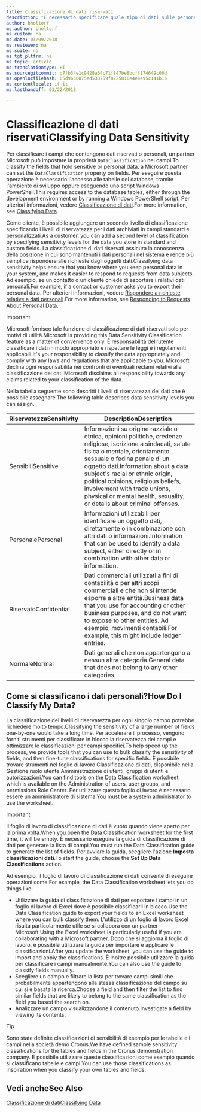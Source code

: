 ```yaml
---
title: Classificazione di dati riservati
description: "È necessario specificare quale tipo di dati sulle persone memorizzare in modo da rispondere alle richieste dell'oggetto dati."
author: bholtorf
ms.author: bholtorf
ms.custom: na
ms.date: 03/09/2018
ms.reviewer: na
ms.suite: na
ms.tgt_pltfrm: na
ms.topic: article
ms.translationtype: HT
ms.sourcegitcommit: d7fb34e1c9428a64c71ff47be8bcff174649c00d
ms.openlocfilehash: 05d9630075ed533759f8225810e4e4a95c141b16
ms.contentlocale: it-it
ms.lasthandoff: 03/22/2018

---
```


# <a name="classifying-data-sensitivity"></a><span data-ttu-id="06e43-103">Classificazione di dati riservati</span><span class="sxs-lookup"><span data-stu-id="06e43-103">Classifying Data Sensitivity</span></span>
<span data-ttu-id="06e43-104">Per classificare i campi che contengono dati riservati o personali, un partner Microsoft può impostare la proprietà ```DataClassification``` nei campi.</span><span class="sxs-lookup"><span data-stu-id="06e43-104">To classify the fields that hold sensitive or personal data, a Microsoft partner can set the ```DataClassification``` property on fields.</span></span> <span data-ttu-id="06e43-105">Per eseguire questa operazione è necessario l'accesso alle tabelle del database, tramite l'ambiente di sviluppo oppure eseguendo uno script Windows PowerShell.</span><span class="sxs-lookup"><span data-stu-id="06e43-105">This requires access to the database tables, either through the development environment or by running a Windows PowerShell script.</span></span> <span data-ttu-id="06e43-106">Per ulteriori informazioni, vedere [Classificazione di dati](https://docs.microsoft.com/en-us/dynamics-nav/classifying-data).</span><span class="sxs-lookup"><span data-stu-id="06e43-106">For more information, see [Classifying Data](https://docs.microsoft.com/en-us/dynamics-nav/classifying-data).</span></span>  

<span data-ttu-id="06e43-107">Come cliente, è possibile aggiungere un secondo livello di classificazione specificando i livelli di riservatezza per i dati archiviati in campi standard e personalizzati.</span><span class="sxs-lookup"><span data-stu-id="06e43-107">As a customer, you can add a second level of classification by specifying sensitivity levels for the data you store in standard and custom fields.</span></span> <span data-ttu-id="06e43-108">La classificazione di dati riservati assicura la conoscenza della posizione in cui sono mantenuti i dati personali nel sistema e rende più semplice rispondere alle richieste dagli oggetti dati.</span><span class="sxs-lookup"><span data-stu-id="06e43-108">Classifying data sensitivity helps ensure that you know where you keep personal data in your system, and makes it easier to respond to requests from data subjects.</span></span> <span data-ttu-id="06e43-109">Ad esempio, se un contatto o un cliente chiede di esportare i relativi dati personali.</span><span class="sxs-lookup"><span data-stu-id="06e43-109">For example, if a contact or customer asks you to export their personal data.</span></span> <span data-ttu-id="06e43-110">Per ulteriori informazioni, vedere [Rispondere a richieste relative a dati personali](admin-responding-to-requests-about-personal-data.md).</span><span class="sxs-lookup"><span data-stu-id="06e43-110">For more information, see [Responding to Requests About Personal Data](admin-responding-to-requests-about-personal-data.md).</span></span>

> [!Important]
> <span data-ttu-id="06e43-111">Microsoft fornisce tale funzione di classificazione di dati riservati solo per motivi di utilità.</span><span class="sxs-lookup"><span data-stu-id="06e43-111">Microsoft is providing this Data Sensitivity Classification feature as a matter of convenience only.</span></span> <span data-ttu-id="06e43-112">È responsabilità dell'utente classificare i dati in modo appropriato e rispettare le leggi e i regolamenti applicabili.</span><span class="sxs-lookup"><span data-stu-id="06e43-112">It's your responsibility to classify the data appropriately and comply with any laws and regulations that are applicable to you.</span></span> <span data-ttu-id="06e43-113">Microsoft declina ogni responsabilità nei confronti di eventuali reclami relativi alla classificazione dei dati.</span><span class="sxs-lookup"><span data-stu-id="06e43-113">Microsoft disclaims all responsibility towards any claims related to your classification of the data.</span></span>  

<span data-ttu-id="06e43-114">Nella tabella seguente sono descritti i livelli di riservatezza dei dati che è possibile assegnare.</span><span class="sxs-lookup"><span data-stu-id="06e43-114">The following table describes data sensitivity levels you can assign.</span></span>

|<span data-ttu-id="06e43-115">Riservatezza</span><span class="sxs-lookup"><span data-stu-id="06e43-115">Sensitivity</span></span>|<span data-ttu-id="06e43-116">Description</span><span class="sxs-lookup"><span data-stu-id="06e43-116">Description</span></span>|
|----|----|
|<span data-ttu-id="06e43-117">Sensibili</span><span class="sxs-lookup"><span data-stu-id="06e43-117">Sensitive</span></span> | <span data-ttu-id="06e43-118">Informazioni su origine razziale o etnica, opinioni politiche, credenze religiose, iscrizione a sindacati, salute fisica o mentale, orientamento sessuale o fedina penale di un oggetto dati.</span><span class="sxs-lookup"><span data-stu-id="06e43-118">Information about a data subject's racial or ethnic origin, political opinions, religious beliefs, involvement with trade unions, physical or mental health, sexuality, or details about criminal offenses.</span></span> |
|<span data-ttu-id="06e43-119">Personale</span><span class="sxs-lookup"><span data-stu-id="06e43-119">Personal</span></span> | <span data-ttu-id="06e43-120">Informazioni utilizzabili per identificare un oggetto dati, direttamente o in combinazione con altri dati o informazioni.</span><span class="sxs-lookup"><span data-stu-id="06e43-120">Information that can be used to identify a data subject, either directly or in combination with other data or information.</span></span>|
|<span data-ttu-id="06e43-121">Riservato</span><span class="sxs-lookup"><span data-stu-id="06e43-121">Confidential</span></span> | <span data-ttu-id="06e43-122">Dati commerciali utilizzati a fini di contabilità o per altri scopi commerciali e che non si intende esporre a altre entità.</span><span class="sxs-lookup"><span data-stu-id="06e43-122">Business data that you use for accounting or other business purposes, and do not want to expose to other entities.</span></span> <span data-ttu-id="06e43-123">Ad esempio, movimenti contabili.</span><span class="sxs-lookup"><span data-stu-id="06e43-123">For example, this might include ledger entries.</span></span>|
|<span data-ttu-id="06e43-124">Normale</span><span class="sxs-lookup"><span data-stu-id="06e43-124">Normal</span></span> | <span data-ttu-id="06e43-125">Dati generali che non appartengono a nessun altra categoria.</span><span class="sxs-lookup"><span data-stu-id="06e43-125">General data that does not belong to any other categories.</span></span>|

## <a name="how-do-i-classify-my-data"></a><span data-ttu-id="06e43-126">Come si classificano i dati personali?</span><span class="sxs-lookup"><span data-stu-id="06e43-126">How Do I Classify My Data?</span></span>
<span data-ttu-id="06e43-127">La classificazione dei livelli di riservatezza per ogni singolo campo potrebbe richiedere molto tempo.</span><span class="sxs-lookup"><span data-stu-id="06e43-127">Classifying the sensitivity of a large number of fields one-by-one would take a long time.</span></span> <span data-ttu-id="06e43-128">Per accelerare il processo, vengono forniti strumenti per classificare in blocco la riservatezza dei campi e ottimizzare le classificazioni per campi specifici.</span><span class="sxs-lookup"><span data-stu-id="06e43-128">To help speed up the process, we provide tools that you can use to bulk classify the sensitivity of fields, and then fine-tune classifications for specific fields.</span></span> <span data-ttu-id="06e43-129">È possibile trovare strumenti nel foglio di lavoro Classificazione di dati, disponibile nella Gestione ruolo utente Amministrazione di utenti, gruppi di utenti e autorizzazioni.</span><span class="sxs-lookup"><span data-stu-id="06e43-129">You can find tools on the Data Classification worksheet, which is available on the Administration of users, user groups, and permissions Role Center.</span></span> <span data-ttu-id="06e43-130">Per utilizzare questo foglio di lavoro è necessario essere un amministratore di sistema.</span><span class="sxs-lookup"><span data-stu-id="06e43-130">You must be a system administrator to use the worksheet.</span></span>

> [!Important]
> <span data-ttu-id="06e43-131">Il foglio di lavoro di classificazione di dati è vuoto quando viene aperto per la prima volta.</span><span class="sxs-lookup"><span data-stu-id="06e43-131">When you open the Data Classification worksheet for the first time, it will be empty.</span></span> <span data-ttu-id="06e43-132">È necessario eseguire la guida di classificazione di dati per generare la lista di campi.</span><span class="sxs-lookup"><span data-stu-id="06e43-132">You must run the Data Classification guide to generate the list of fields.</span></span> <span data-ttu-id="06e43-133">Per avviare la guida, scegliere l'azione **Imposta classificazioni dati**.</span><span class="sxs-lookup"><span data-stu-id="06e43-133">To start the guide, choose the **Set Up Data Classifications** action.</span></span>

<span data-ttu-id="06e43-134">Ad esempio, il foglio di lavoro di classificazione di dati consente di eseguire operazioni come:</span><span class="sxs-lookup"><span data-stu-id="06e43-134">For example, the Data Classification worksheet lets you do things like:</span></span>  

* <span data-ttu-id="06e43-135">Utilizzare la guida di classificazione di dati per esportare i campi in un foglio di lavoro di Excel dove è possibile classificarli in blocco.</span><span class="sxs-lookup"><span data-stu-id="06e43-135">Use the Data Classification guide to export your fields to an Excel worksheet where you can bulk classify them.</span></span> <span data-ttu-id="06e43-136">L'utilizzo di un foglio di lavoro Excel risulta particolarmente utile se si collabora con un partner Microsoft.</span><span class="sxs-lookup"><span data-stu-id="06e43-136">Using the Excel worksheet is particularly useful if you are collaborating with a Microsoft partner.</span></span> <span data-ttu-id="06e43-137">Dopo che si aggiorna il foglio di lavoro, è possibile utilizzare la guida per importare e applicare le classificazioni.</span><span class="sxs-lookup"><span data-stu-id="06e43-137">After you update the worksheet, you can use the guide to import and apply the classifications.</span></span> <span data-ttu-id="06e43-138">È inoltre possibile utilizzare la guida per classificare i campi manualmente.</span><span class="sxs-lookup"><span data-stu-id="06e43-138">You can also use the guide to classify fields manually.</span></span>  
* <span data-ttu-id="06e43-139">Scegliere un campo e filtrare la lista per trovare campi simili che probabilmente appartengono alla stessa classificazione del campo su cui si è basata la ricerca.</span><span class="sxs-lookup"><span data-stu-id="06e43-139">Choose a field and then filter the list to find similar fields that are likely to belong to the same classification as the field you based the search on.</span></span>  
* <span data-ttu-id="06e43-140">Analizzare un campo visualizzandone il contenuto.</span><span class="sxs-lookup"><span data-stu-id="06e43-140">Investigate a field by viewing its contents.</span></span>  

> [!Tip]
> <span data-ttu-id="06e43-141">Sono state definite classificazioni di sensibilità di esempio per le tabelle e i campi nella società demo Cronus.</span><span class="sxs-lookup"><span data-stu-id="06e43-141">We have defined sample sensitivity classifications for the tables and fields in the Cronus demonstration company.</span></span> <span data-ttu-id="06e43-142">È possibile utilizzare queste classificazioni come esempio quando si classificano tabelle e campi.</span><span class="sxs-lookup"><span data-stu-id="06e43-142">You can use those classifications as inspiration when you classify your own tables and fields.</span></span>

## <a name="see-also"></a><span data-ttu-id="06e43-143">Vedi anche</span><span class="sxs-lookup"><span data-stu-id="06e43-143">See Also</span></span>
[<span data-ttu-id="06e43-144">Classificazione di dati</span><span class="sxs-lookup"><span data-stu-id="06e43-144">Classifying Data</span></span>](https://docs.microsoft.com/en-us/dynamics-nav/classifying-data)  

